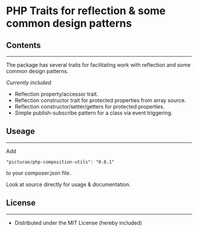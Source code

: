 PHP Traits for reflection & some common design patterns
===========

## Contents
--------------

The package has several traits for facilitating work with reflection
and some common design patterns.

*Currently included*

* Reflection property/accessor trait.
* Reflection constructor trait for protected properties from array
  source.
* Reflection constructor/setter/getters for protected properties.
* Simple publish-subscribe pattern for a class via event triggering.


## Useage
--------------

Add

`"picturae/php-composition-utils": "0.0.1"`

to your composer.json file.

Look at source directly for usage & documentation.

## License
--------------

* Distributed under the MIT License (hereby included)
